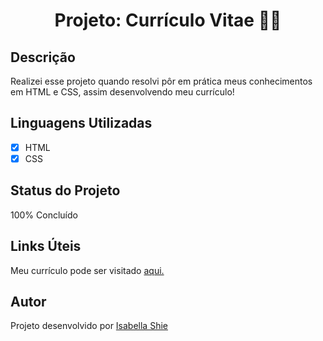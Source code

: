 <h1 align="center">Projeto: Currículo Vitae 👩‍💻 </h1>

## Descrição 

Realizei esse projeto quando resolvi pôr em prática meus conhecimentos em HTML e CSS, assim desenvolvendo meu currículo!

## Linguagens Utilizadas

- [x] HTML
- [x] CSS

## Status do Projeto

100% Concluído

## Links Úteis

Meu currículo pode ser visitado [aqui.]([https://siteada.isabellashie.repl.co/)

## Autor

Projeto desenvolvido por [Isabella Shie](https://www.linkedin.com/in/isabella-shie/)
